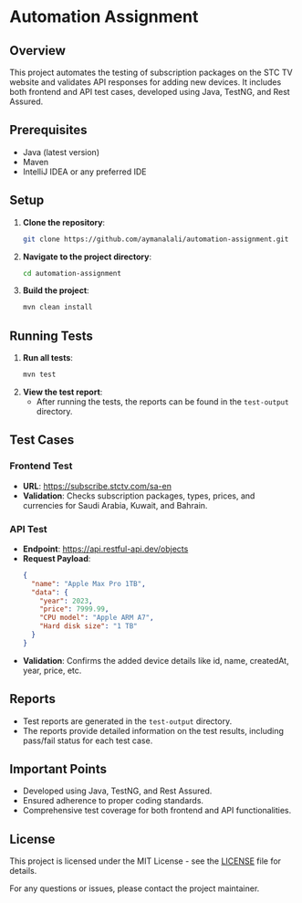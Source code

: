 # Automation Assignment

## Overview
This project automates the testing of subscription packages on the STC TV website and validates API responses for adding new devices. It includes both frontend and API test cases, developed using Java, TestNG, and Rest Assured.

## Prerequisites
- Java (latest version)
- Maven
- IntelliJ IDEA or any preferred IDE

## Setup
1. **Clone the repository**:
   ```sh
   git clone https://github.com/aymanalali/automation-assignment.git
   ```
2. **Navigate to the project directory**:
   ```sh
   cd automation-assignment
   ```
3. **Build the project**:
   ```sh
   mvn clean install
   ```

## Running Tests
1. **Run all tests**:
   ```sh
   mvn test
   ```
2. **View the test report**:
   - After running the tests, the reports can be found in the `test-output` directory.

## Test Cases

### Frontend Test
- **URL**: https://subscribe.stctv.com/sa-en
- **Validation**: Checks subscription packages, types, prices, and currencies for Saudi Arabia, Kuwait, and Bahrain.

### API Test
- **Endpoint**: https://api.restful-api.dev/objects
- **Request Payload**:
  ```json
  {
    "name": "Apple Max Pro 1TB",
    "data": {
      "year": 2023,
      "price": 7999.99,
      "CPU model": "Apple ARM A7",
      "Hard disk size": "1 TB"
    }
  }
  ```
- **Validation**: Confirms the added device details like id, name, createdAt, year, price, etc.

## Reports
- Test reports are generated in the `test-output` directory.
- The reports provide detailed information on the test results, including pass/fail status for each test case.

## Important Points
- Developed using Java, TestNG, and Rest Assured.
- Ensured adherence to proper coding standards.
- Comprehensive test coverage for both frontend and API functionalities.

## License
This project is licensed under the MIT License - see the [LICENSE](LICENSE) file for details.

For any questions or issues, please contact the project maintainer.
